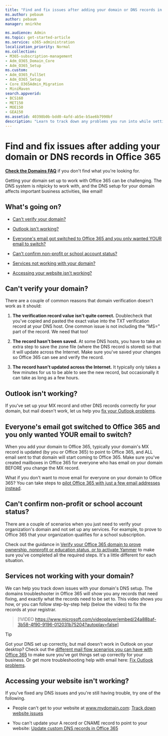 ```yaml
---
title: "Find and fix issues after adding your domain or DNS records in Office 365"
ms.author: pebaum
author: pebaum
manager: mnirkhe

ms.audience: Admin
ms.topic: get-started-article
ms.service: o365-administration
localization_priority: Normal
ms.collection: 
- M365-subscription-management
- Adm_O365_Domain_Core
- Adm_O365_Setup
ms.custom:
- Adm_O365_FullSet
- Adm_O365_Setup
- Core_O365Admin_Migration
- MiniMaven
search.appverid:
- BCS160
- MET150
- MOE150
- GEA150
ms.assetid: 40398b0b-bdd0-4afd-ab5e-b5ae6b7990bf
description: "Learn to track down any problems you run into while setting up a custom domain by making sure the DNS records are set up correctly."
---
```


# Find and fix issues after adding your domain or DNS records in Office 365

 **[Check the Domains FAQ](../setup/domains-faq.md)** if you don't find what you're looking for. 
  
Getting your domain set up to work with Office 365 can be challenging. The DNS system is nitpicky to work with, and the DNS setup for your domain affects important business activities, like email!

  
## What's going on?

- [Can't verify your domain?](#cant-verify-your-domain)
    
- [Outlook isn't working?](#outlook-isnt-working)
    
- [Everyone's email got switched to Office 365 and you only wanted YOUR email to switch?](#everyones-email-got-switched-to-office-365-and-you-only-wanted-your-email-to-switch)

- [Can't confirm non-profit or school account status?](#cant-confirm-non-profit-or-school-account-status)

- [Services not working with your domain?](#services-not-working-with-your-domain)
    
- [Accessing your website isn't working?](#accessing-your-website-isnt-working)

## Can't verify your domain?
<a name="BKMK_verify"> </a>

There are a couple of common reasons that domain verification doesn't work as it should:
  
1. **The verification record value isn't quite correct.** Doublecheck that you've copied and pasted the exact value into the TXT verification record at your DNS host. One common issue is not including the "MS=" part of the record. We need that too! 
    
2. **The record hasn't been saved.** At some DNS hosts, you have to take an extra step to save the zone file (where the DNS record is stored) so that it will update across the Internet. Make sure you've saved your changes so Office 365 can see and verify the record. 
    
3. **The record hasn't updated across the Internet.** It typically only takes a few minutes for us to be able to see the new record, but occasionally it can take as long as a few hours. 
    
## Outlook isn't working?
<a name="BKMK_OutlookBroken"> </a>

If you've set up your MX record and other DNS records correctly for your domain, but mail doesn't work, let us help you [fix your Outlook problems](https://support.office.com/article/b3e740b9-171d-4179-bcd1-e279a363fa75.aspx).
  
## Everyone's email got switched to Office 365 and you only wanted YOUR email to switch?
<a name="BKMK_EmailSwitched"> </a>

When you add your domain to Office 365, typically your domain's MX record is updated (by you or Office 365) to point to Office 365, and ALL email sent to that domain will start coming to Office 365. Make sure you've created mailboxes in Office 365 for everyone who has email on your domain BEFORE you change the MX record.
  
What if you don't want to move email for everyone on your domain to Office 365? You can take steps to [pilot Office 365 with just a few email addresses instead](https://support.office.com/article/39cee536-6a03-40cf-b9c1-f301bb6001d7.aspx).
  
## Can't confirm non-profit or school account status?
<a name="BKMK_validateAcct"> </a>

There are a couple of scenarios when you just need to verify your organization's domain and not set up any services. For example, to prove to Office 365 that your organization qualifies for a school subscription.
  
Check out the guidance in [Verify your Office 365 domain to prove ownership, nonprofit or education status, or to activate Yammer](https://support.office.com/article/87d1844e-aa47-4dc0-a61b-1b773fd4e590) to make sure you've completed all the required steps. It's a little different for each situation. 
  
## Services not working with your domain?
<a name="BKMK_Test"> </a>

We can help you track down issues with your domain's DNS setup. The domains troubleshooter in Office 365 will show you any records that need fixing, and exactly what the records need to be set to. This video shows you how, or you can follow step-by-step help (below the video) to fix the records at your registrar.
  
> [!VIDEO https://www.microsoft.com/videoplayer/embed/24a88baf-3b58-4f90-9196-012031b75204?autoplay=false]
  
> [!TIP]
> Got your DNS set up correctly, but mail doesn't work in Outlook on your desktop? Check out the [different mail flow scenarios you can have with Office 365](https://go.microsoft.com/fwlink/?LinkId=787530) to make sure you've got things set up correctly for your business. Or get more troubleshooting help with email here: [Fix Outlook problems](https://support.office.com/article/b3e740b9-171d-4179-bcd1-e279a363fa75.aspx). 
  
## Accessing your website isn't working?
<a name="BKMK_Website"> </a>

If you've fixed any DNS issues and you're still having trouble, try one of the following.
  
- People can't get to your website at www.mydomain.com: [Track down website issues](https://support.office.com/article/61f34ca1-ca7f-4a65-9348-def20db09ddf.aspx)
    
- You can't update your A record or CNAME record to point to your website: [Update custom DNS records in Office 365](../dns/add-or-edit-custom-dns-records.md)
    
